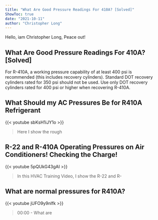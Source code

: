 ```yaml
---
title: "What Are Good Pressure Readings For 410A? [Solved]"
ShowToc: true 
date: "2021-10-11"
author: "Christopher Long" 
---
```


Hello, iam Christopher Long, Peace out!
## What Are Good Pressure Readings For 410A? [Solved]
For R-410A, a working pressure capability of at least 400 psi is recommended (this includes recovery cylinders). Standard DOT recovery cylinders rated for 350 psi should not be used. Use only DOT recovery cylinders rated for 400 psi or higher when recovering R-410A.

## What Should my AC Pressures Be for R410A Refrigerant
{{< youtube sbKsH1iJY1o >}}
>Here I show the rough 

## R-22 and R-410A Operating Pressures on Air Conditioners! Checking the Charge!
{{< youtube 5pQUkG43gAI >}}
>In this HVAC Training Video, I show the R-22 and R-

## What are normal pressures for R410A?
{{< youtube jUFO9y9nlfk >}}
>00:00 - What are 

